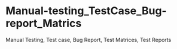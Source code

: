 # Manual-testing_TestCase_Bug-report_Matrics
Manual Testing, Test case, Bug Report, Test Matrices, Test Reports
